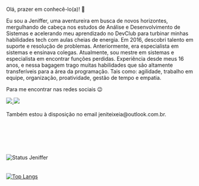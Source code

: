 Olá, prazer em conhecê-lo(a)! :wave:

Eu sou a Jeniffer, uma aventureira em busca de novos horizontes, mergulhando de cabeça nos estudos de Análise e Desenvolvimento de Sistemas e acelerando meu aprendizado no DevClub para turbinar minhas habilidades tech com aulas cheias de energia.
Em 2016, descobri talento em suporte e resolução de problemas. Anteriormente, era especialista em sistemas e ensinava colegas. Atualmente, sou mestre em sistemas e especialista em encontrar funções perdidas.
Experiência desde meus 16 anos, e nessa bagagem trago muitas habilidades que são altamente transferíveis para a área da programação. Tais como: agilidade, trabalho em equipe, organização, proatividade, gestão de tempo e empatia. 



Para me encontrar nas redes sociais :wink:

<a href="https://www.linkedin.com/in/dev-jeniffer-teixeira/"> 
  <img src="https://img.shields.io/badge/LinkedIn-0077B5?style=for-the-badge&logo=linkedin&logoColor=white"/> 
</a>
<a href="https://wa.me/5551989554498"> 
  <img src="https://img.shields.io/badge/WhatsApp-25D366?style=for-the-badge&logo=whatsapp&logoColor=white"/> 
</a>
<br>
<br>
Também estou à disposição no email jeniteixeia@outlook.com.br.
<br>
<br>
<br>
<br>
<br>
<br>

![Status Jeniffer](https://github-readme-stats.vercel.app/api?username=jenifferteixeira&theme=radical&show_icons=true)
<br>
<br>
<br>
[![Top Langs](https://github-readme-stats.vercel.app/api/top-langs/?username=jenifferteixeira&layout=donut-vertical)](https://github.com/anuraghazra/github-readme-stats)
